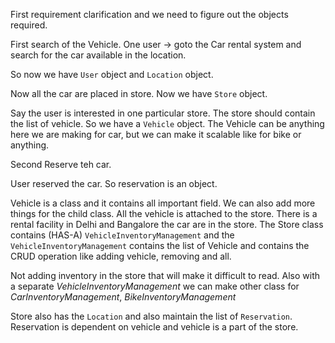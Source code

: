 First requirement clarification and we need to figure out the objects required.

First search of the Vehicle.
One user -> goto the Car rental system and search for the car available in the location. 

So now we have `User` object and `Location` object.

Now all the car are placed in store. Now we have `Store` object.


Say the user is interested in one particular store. The store should contain the list of 
 vehicle. So we have a `Vehicle` object. The Vehicle can be anything here we are making for car, but we can make it scalable like for bike or anything.

Second Reserve teh car.

User reserved the car. So reservation is an object.


Vehicle is a class and it contains all important field. We can also add more things for the child class.
All the vehicle is attached to the store. There is a rental facility in Delhi and Bangalore the car are in  the store. 
The Store class contains (HAS-A) `VehicleInventoryManagement` and the `VehicleInventoryManagement` contains the list of Vehicle and contains the CRUD operation like adding vehicle, removing and all.

Not adding inventory in the store that will make it difficult to read. Also with a separate *VehicleInventoryManagement* we can make other class for *CarInventoryManagement*, *BikeInventoryManagement*

Store also has the `Location` and also maintain the list of `Reservation`. Reservation is dependent on vehicle and vehicle is a part of the store.